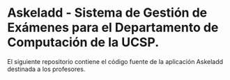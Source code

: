# Askeladd - Sistema de Gestión de Exámenes para el Departamento de Computación de la UCSP.

El siguiente repositorio contiene el código fuente de la aplicación Askeladd destinada a los profesores.